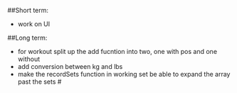 ##Short term:
- work on UI

##Long term:
- for workout split up the add fucntion into two, one with pos and one without
- add conversion between kg and lbs
- make the recordSets function in working set be able to expand the array past the sets #